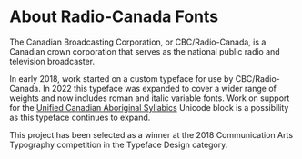 # About Radio-Canada Fonts

The Canadian Broadcasting Corporation, or CBC/Radio-Canada, is a Canadian crown corporation that serves as the national public radio and television broadcaster.

In early 2018, work started on a custom typeface for use by CBC/Radio-Canada. In 2022 this typeface was expanded to cover a wider range of weights and now includes roman and italic variable fonts. Work on support for the [Unified Canadian Aboriginal Syllabics](https://en.wikipedia.org/wiki/Canadian_Aboriginal_syllabics) Unicode block is a possibility as this typeface continues to expand.

This project has been selected as a winner at the 2018 Communication Arts Typography competition in the Typeface Design category.
